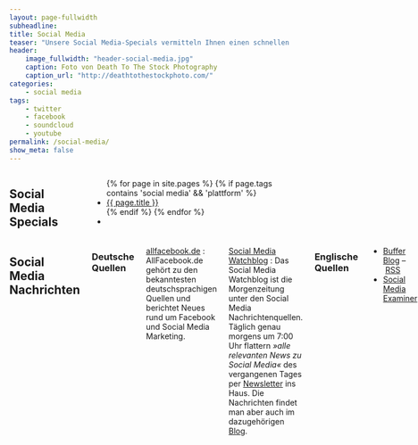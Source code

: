 ```yaml
---
layout: page-fullwidth
subheadline: 
title: Social Media
teaser: "Unsere Social Media-Specials vermitteln Ihnen einen schnellen Eindruck über die jeweiligen sozialen Netzwerke. Neben einer Einführung bieten wir Statistiken und hilfreiche Werkzeuge für soziale Netzwerke."
header:
    image_fullwidth: "header-social-media.jpg"
    caption: Foto von Death To The Stock Photography
    caption_url: "http://deathtothestockphoto.com/"
categories:
    - social media
tags:
    - twitter
    - facebook
    - soundcloud
    - youtube
permalink: /social-media/
show_meta: false
---
```

<div class="row">
<div class="small-6 columns" markdown="1">

## Social Media Specials

<ul class="side-nav">
{% for page in site.pages %}
{% if page.tags contains 'social media' && 'plattform' %}<li><a href="{{ site.url }}{{ page.url }}">{{ page.title }}</a></li>{% endif %}
{% endfor %}
<li>&nbsp;</li>
</ul>


</div><!-- /.small-6.columns -->
<div class="small-6 columns" markdown="1">


## Social Media Nachrichten

### Deutsche Quellen

[allfacebook.de][1]
:   AllFacebook.de gehört zu den bekanntesten deutschsprachigen Quellen und berichtet Neues rund um Facebook und Social Media Marketing.

[Social Media Watchblog][2]
:   Das Social Media Watchblog ist die Morgenzeitung unter den Social Media Nachrichtenquellen. Täglich genau morgens um 7:00 Uhr flattern *»alle relevanten News zu Social Media«* des vergangenen Tages per [Newsletter][2] ins Haus. Die Nachrichten findet man aber auch im dazugehörigen [Blog][3].


### Englische Quellen

- [Buffer Blog][4] – [RSS][5]
- [Social Media Examiner][6]


</div><!-- /.small-6.columns -->
</div><!-- /.row -->


 [1]: http://allfacebook.de/
 [2]: http://socialmediawatchblog.org/newsletter-briefing/
 [3]: http://socialmediawatchblog.org/
 [4]: https://blog.bufferapp.com/
 [5]: http://feeds.feedburner.com/bufferapp
 [6]: http://www.socialmediaexaminer.com/
 [7]: #
 [8]: #
 [9]: #
 [10]: #
